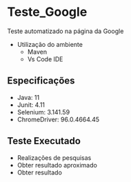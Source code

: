 # Teste_Google
Teste  automatizado na página da Google

* Utilização do ambiente
  * Maven
  * Vs Code IDE
  
## Especificações

  * Java: 11
  * Junit: 4.11
  * Selenium: 3.141.59
  * ChromeDriver: 96.0.4664.45
  
## Teste Executado

  * Realizações de pesquisas
  * Obter resultado aproximado
  * Obter  resultado
  

